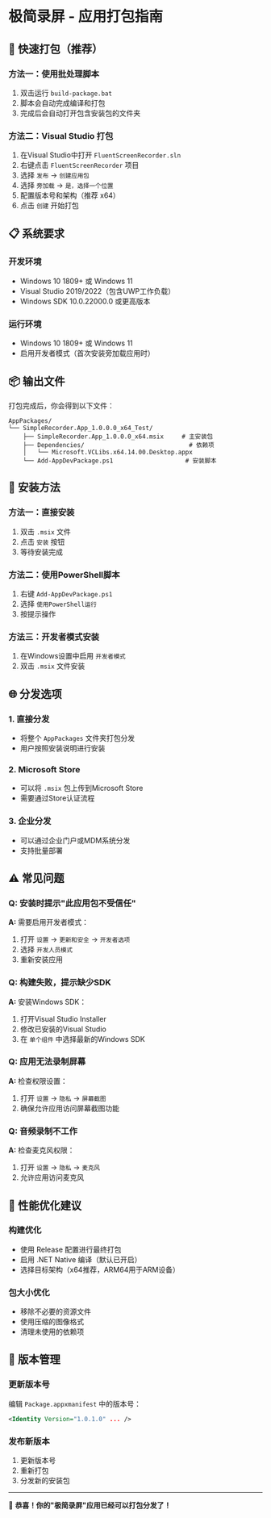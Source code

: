 # 极简录屏 - 应用打包指南

## 🚀 快速打包（推荐）

### 方法一：使用批处理脚本
1. 双击运行 `build-package.bat`
2. 脚本会自动完成编译和打包
3. 完成后会自动打开包含安装包的文件夹

### 方法二：Visual Studio 打包
1. 在Visual Studio中打开 `FluentScreenRecorder.sln`
2. 右键点击 `FluentScreenRecorder` 项目
3. 选择 `发布` → `创建应用包`
4. 选择 `旁加载` → `是，选择一个位置`
5. 配置版本号和架构（推荐 x64）
6. 点击 `创建` 开始打包

## 📋 系统要求

### 开发环境
- Windows 10 1809+ 或 Windows 11
- Visual Studio 2019/2022（包含UWP工作负载）
- Windows SDK 10.0.22000.0 或更高版本

### 运行环境
- Windows 10 1809+ 或 Windows 11
- 启用开发者模式（首次安装旁加载应用时）

## 📦 输出文件

打包完成后，你会得到以下文件：

```
AppPackages/
└── SimpleRecorder.App_1.0.0.0_x64_Test/
    ├── SimpleRecorder.App_1.0.0.0_x64.msix     # 主安装包
    ├── Dependencies/                             # 依赖项
    │   └── Microsoft.VCLibs.x64.14.00.Desktop.appx
    └── Add-AppDevPackage.ps1                    # 安装脚本
```

## 🔧 安装方法

### 方法一：直接安装
1. 双击 `.msix` 文件
2. 点击 `安装` 按钮
3. 等待安装完成

### 方法二：使用PowerShell脚本
1. 右键 `Add-AppDevPackage.ps1`
2. 选择 `使用PowerShell运行`
3. 按提示操作

### 方法三：开发者模式安装
1. 在Windows设置中启用 `开发者模式`
2. 双击 `.msix` 文件安装

## 🌐 分发选项

### 1. 直接分发
- 将整个 `AppPackages` 文件夹打包分发
- 用户按照安装说明进行安装

### 2. Microsoft Store
- 可以将 `.msix` 包上传到Microsoft Store
- 需要通过Store认证流程

### 3. 企业分发
- 可以通过企业门户或MDM系统分发
- 支持批量部署

## ⚠️ 常见问题

### Q: 安装时提示"此应用包不受信任"
**A:** 需要启用开发者模式：
1. 打开 `设置` → `更新和安全` → `开发者选项`
2. 选择 `开发人员模式`
3. 重新安装应用

### Q: 构建失败，提示缺少SDK
**A:** 安装Windows SDK：
1. 打开Visual Studio Installer
2. 修改已安装的Visual Studio
3. 在 `单个组件` 中选择最新的Windows SDK

### Q: 应用无法录制屏幕
**A:** 检查权限设置：
1. 打开 `设置` → `隐私` → `屏幕截图`
2. 确保允许应用访问屏幕截图功能

### Q: 音频录制不工作
**A:** 检查麦克风权限：
1. 打开 `设置` → `隐私` → `麦克风`
2. 允许应用访问麦克风

## 🎯 性能优化建议

### 构建优化
- 使用 Release 配置进行最终打包
- 启用 .NET Native 编译（默认已开启）
- 选择目标架构（x64推荐，ARM64用于ARM设备）

### 包大小优化
- 移除不必要的资源文件
- 使用压缩的图像格式
- 清理未使用的依赖项

## 📝 版本管理

### 更新版本号
编辑 `Package.appxmanifest` 中的版本号：
```xml
<Identity Version="1.0.1.0" ... />
```

### 发布新版本
1. 更新版本号
2. 重新打包
3. 分发新的安装包

---

🎉 **恭喜！你的"极简录屏"应用已经可以打包分发了！**